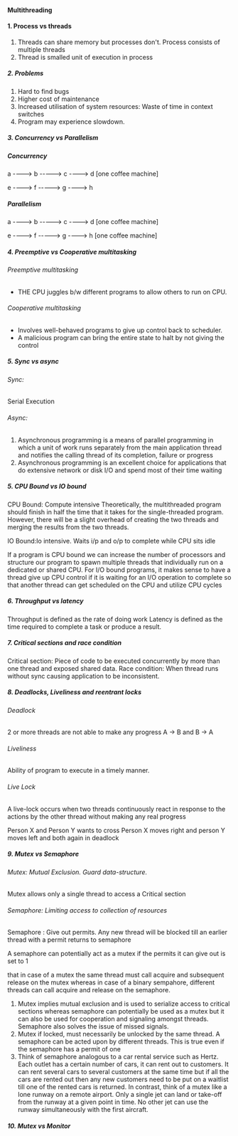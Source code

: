 #### Multithreading

#### 1. Process vs threads
1. Threads can share memory but processes don't. Process consists of multiple threads
2. Thread is smalled unit of execution in process


##### 2. Problems
1. Hard to find bugs
2. Higher cost of maintenance
3. Increased utilisation of system resources: Waste of time in context switches
4. Program may experience slowdown.

##### 3. Concurrency vs Parallelism

##### Concurrency

a ----> b -----> c ----> d    [one coffee machine]

e ----> f -----> g ----> h

##### Parallelism

a ----> b -----> c ----> d    [one coffee machine]

e ----> f -----> g ----> h    [one coffee machine]

##### 4. Preemptive vs Cooperative multitasking

###### Preemptive multitasking
* THE CPU juggles b/w different programs to allow others to run on CPU.

###### Cooperative multitasking
* Involves well-behaved programs to give up control back to scheduler.
* A malicious program can bring the entire state to halt by not giving the control

##### 5. Sync vs async
###### Sync: 
Serial Execution
###### Async: 
1. Asynchronous programming is a means of parallel programming in which a unit of work runs separately from the main application thread and notifies the calling thread of its completion, failure or progress
2. Asynchronous programming is an excellent choice for applications that do extensive network or disk I/O and spend most of their time waiting

##### 5. CPU Bound vs IO bound

CPU Bound: Compute intensive
Theoretically, the multithreaded program should finish in half the time that it takes for the single-threaded program. However, there will be a slight overhead of creating the two threads and merging the results from the two threads.

IO Bound:Io intensive. Waits i/p and o/p to complete while CPU sits idle

If a program is CPU bound we can increase the number of processors and structure our program to spawn multiple threads that individually run on a dedicated or shared CPU.
For I/O bound programs, it makes sense to have a thread give up CPU control if it is waiting for an I/O operation to complete so that another thread can get scheduled on the CPU and utilize CPU cycles

##### 6. Throughput vs latency
Throughput is defined as the rate of doing work
Latency is defined as the time required to complete a task or produce a result.

##### 7. Critical sections and race condition
Critical section: Piece of code to be executed concurrently by more than one thread and exposed shared data.
Race condition: When thread runs without sync causing application to be inconsistent.

##### 8. Deadlocks, Liveliness and reentrant locks
###### Deadlock
2 or more threads are not able to make any progress
A -> B and B -> A
###### Liveliness
Ability of program to execute in a timely manner.

###### Live Lock
A live-lock occurs when two threads continuously react in response to the actions by the other thread without making any real progress

Person X and Person Y wants to cross 
Person X moves right and person Y moves left and both again in deadlock

##### 9. Mutex vs Semaphore
###### Mutex: Mutual Exclusion. Guard data-structure.
Mutex allows only a single thread to access a Critical section

###### Semaphore: Limiting access to collection of resources
Semaphore : Give out permits. Any new thread will be blocked till an earlier thread with a permit returns to semaphore


A semaphore can potentially act as a mutex if the permits it can give out is set to 1

that in case of a mutex the same thread must call acquire and subsequent release on the mutex whereas in case of a binary sempahore, different threads can call acquire and release on the semaphore.

1. Mutex implies mutual exclusion and is used to serialize access to critical sections whereas semaphore can potentially be used as a mutex but it can also be used for cooperation and signaling amongst threads. Semaphore also solves the issue of missed signals.
2. Mutex if locked, must necessarily be unlocked by the same thread. A semaphore can be acted upon by different threads. This is true even if the semaphore has a permit of one
3. Think of semaphore analogous to a car rental service such as Hertz. Each outlet has a certain number of cars, it can rent out to customers. It can rent several cars to several customers at the same time but if all the cars are rented out then any new customers need to be put on a waitlist till one of the rented cars is returned. In contrast, think of a mutex like a lone runway on a remote airport. Only a single jet can land or take-off from the runway at a given point in time. No other jet can use the runway simultaneously with the first aircraft.

##### 10. Mutex vs Monitor
